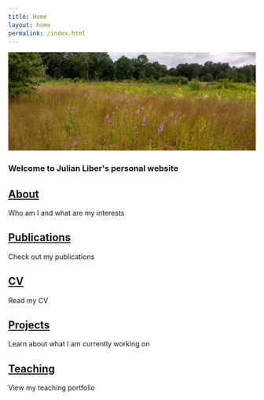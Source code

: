 ```yaml
---
title: Home
layout: home
permalink: /index.html
---
```

![Northwest Ohio prairie in mid August](/images/prairie.jpg)

### Welcome to Julian Liber's personal website

## [About](./about/)
Who am I and what are my interests

## [Publications](./publications/)
Check out my publications

## [CV](./CV_043020/)
Read my CV

## [Projects](./projects/)
Learn about what I am currently working on

## [Teaching](./teaching/)
View my teaching portfolio
